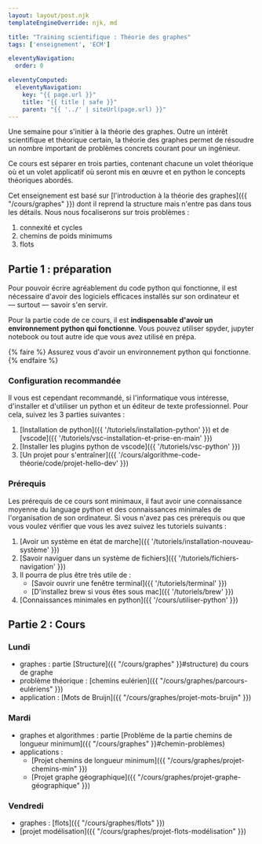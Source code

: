```yaml
---
layout: layout/post.njk
templateEngineOverride: njk, md

title: "Training scientifique : Théorie des graphes"
tags: ['enseignement', 'ECM']

eleventyNavigation:
  order: 0

eleventyComputed:
  eleventyNavigation:
    key: "{{ page.url }}"
    title: "{{ title | safe }}"
    parent: "{{ '../' | siteUrl(page.url) }}"
---
```


<!-- début résumé -->

Une semaine pour s'initier à la théorie des graphes. Outre un intérêt scientifique et théorique certain, la théorie des graphes permet de résoudre un nombre important de problèmes concrets courant pour un ingénieur.

Ce cours est séparer en trois parties, contenant chacune un volet théorique  où et un volet applicatif où seront mis en œuvre et en python le concepts théoriques abordés.

<!-- fin résumé -->

Cet enseignement est basé sur [l'introduction à la théorie des graphes]({{ "/cours/graphes"  }}) dont il reprend la structure mais n'entre pas dans tous les détails. Nous nous focaliserons sur trois problèmes :

1. connexité et cycles
2. chemins de poids minimums
3. flots

## <span id="partie-1"></span> Partie 1 : préparation

Pour pouvoir écrire agréablement du code python qui fonctionne, il est nécessaire d'avoir des logiciels efficaces installés sur son ordinateur et — surtout — savoir s'en servir.

Pour la partie code de ce cours, il est **indispensable d'avoir un environnement python qui fonctionne**.  Vous pouvez utiliser spyder, jupyter notebook ou tout autre ide que vous avez utilisé en prépa.

{% faire %}
Assurez vous d'avoir un environnement python qui fonctionne.
{% endfaire %}

### Configuration recommandée

Il vous est cependant recommandé, si l'informatique vous intéresse, d'installer et d'utiliser un python et un éditeur de texte professionnel. Pour cela, suivez les 3 parties suivantes :

1. [Installation de python]({{ '/tutoriels/installation-python'  }}) et de [vscode]({{ '/tutoriels/vsc-installation-et-prise-en-main'  }})
2. [Installer les plugins python de vscode]({{ '/tutoriels/vsc-python'  }})
3. [Un projet pour s'entraîner]({{ '/cours/algorithme-code-théorie/code/projet-hello-dev' }})

### Prérequis

Les prérequis de ce cours sont minimaux, il faut avoir une connaissance moyenne du language python et des connaissances minimales de l'organisation de son ordinateur. Si vous n'avez pas ces prérequis ou que vous voulez vérifier que vous les avez suivez les tutoriels suivants :

1. [Avoir un système en état de marche]({{ '/tutoriels/installation-nouveau-système'  }})
2. [Savoir naviguer dans un système de fichiers]({{ '/tutoriels/fichiers-navigation'  }})
3. Il pourra de plus être très utile de :
   * [Savoir ouvrir une fenêtre terminal]({{ '/tutoriels/terminal'   }})
   * [D'installez brew si vous êtes sous mac]({{ '/tutoriels/brew'   }})
4. [Connaissances minimales en python]({{ '/cours/utiliser-python'  }})

## Partie 2 : Cours

### Lundi

* graphes : partie [Structure]({{ "/cours/graphes" }}#structure) du cours de graphe
* problème théorique : [chemins eulérien]({{ "/cours/graphes/parcours-eulériens" }})
* application : [Mots de Bruijn]({{ "/cours/graphes/projet-mots-bruijn" }})

### Mardi

* graphes et algorithmes : partie [Problème de la partie chemins de longueur minimum]({{ "/cours/graphes" }}#chemin-problèmes)
* applications :
  * [Projet chemins de longueur minimum]({{ "/cours/graphes/projet-chemins-min" }})
  * [Projet graphe géographique]({{ "/cours/graphes/projet-graphe-géographique" }})

### Vendredi

* graphes : [flots]({{ "/cours/graphes/flots" }})
* [projet modélisation]({{ "/cours/graphes/projet-flots-modélisation" }})
